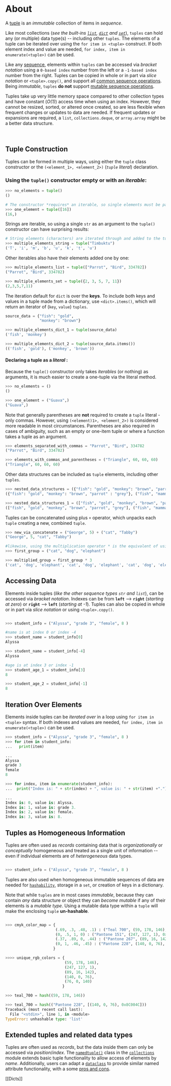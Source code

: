 # About

A [tuple][tuple] is an _immutable_ collection of items in _sequence_.


Like most collections (_see the built-ins [`list`][list], [`dict`][dict] and [`set`][set]_), `tuples` can hold any (or multiple) data type(s) -- including other `tuples`.
The elements of a tuple can be iterated over using the `for item in <tuple>` construct.
If both element index and value are needed, `for index, item in enumerate(<tuple>)` can be used.


Like any [sequence][sequence], elements within `tuples` can be accessed via _bracket notation_ using a `0-based index` number from the left or a `-1-based index` number from the right.
Tuples can be copied in whole or in part via _slice notation_ or `<tuple>.copy()`, and support all [common sequence operations][common sequence operations].
Being _immutable_, `tuples` **do not** support [mutable sequence operations][mutable sequence operations].


Tuples take up very little memory space compared to other collection types and have constant (_O(1)_) access time when using an index.
However, they cannot be resized, sorted, or altered once created, so are less flexible when frequent changes or updates to data are needed.
If frequent updates or expansions are required, a `list`, `collections.deque`, or `array.array` might be a better data structure.

<br>

## Tuple Construction

Tuples can be formed in multiple ways, using either the `tuple` class constructor or the `(<element_1>, <element_2>)` (_`tuple` literal_) declaration.

### Using the `tuple()` constructor empty or with an _iterable_:

```python
>>> no_elements = tuple()
()

# The constructor *requires* an iterable, so single elements must be passed in a list or another tuple.
>>> one_element = tuple([16])
(16,)
```

Strings are iterable, so using a single `str` as an argument to the `tuple()` constructor can have surprising results:

```python
# String elements (characters) are iterated through and added to the tuple
>>> multiple_elements_string = tuple("Timbuktu")
('T', 'i', 'm', 'b', 'u', 'k', 't', 'u')
```

Other iterables also have their elements added one by one:

```python
>>> multiple_elements_list = tuple(["Parrot", "Bird", 334782])
("Parrot", "Bird", 334782)

>>> multiple_elements_set = tuple({2, 3, 5, 7, 11})
(2,3,5,7,11)
```

The iteration default for `dict` is over the **keys**.
To include both keys and values in a tuple made from a dictionary, use `<dict>.items()`,
which will return an iterator of (`key`, `value`) `tuples`.

```python
source_data = {"fish": "gold", 
               "monkey": "brown"}

>>> multiple_elements_dict_1 = tuple(source_data)
('fish', 'monkey')

>>> multiple_elements_dict_2 = tuple(source_data.items())
(('fish', 'gold'), ('monkey', 'brown'))
```

#### Declaring a tuple as a _literal_ :

Because the `tuple()` constructor only takes _iterables_ (or nothing) as arguments, it is much easier to create
 a one-tuple via the literal method.

```python
>>> no_elements = ()
()

>>> one_element = ("Guava",)
("Guava",)
```

Note that generally parentheses are **not** required to create a `tuple` literal - only commas.
However, using `(<element)1>, <element_2>)` is considered more readable in most circumstances.
Parentheses are also required in cases of ambiguity, such as an empty or one-item tuple or where a function takes a tuple as an argument.

```python
>>> elements_separated_with_commas = "Parrot", "Bird", 334782
("Parrot", "Bird", 334782)

>>> elements_with_commas_and_parentheses = ("Triangle", 60, 60, 60)
("Triangle", 60, 60, 60)
```

Other data structures can be included as `tuple` elements, including other `tuples`.

```python
>>> nested_data_structures = ({"fish": "gold", "monkey": "brown", "parrot" : "grey"}, ("fish", "mammal", "bird"))
({"fish": "gold", "monkey": "brown", "parrot" : "grey"}, ("fish", "mammal", "bird"))

>>> nested_data_structures_1 = (["fish", "gold", "monkey", "brown", "parrot", "grey"], ("fish", "mammal", "bird"))
(["fish", "gold", "monkey", "brown", "parrot", "grey"], ("fish", "mammal", "bird"))
```

Tuples can be concatenated using plus `+` operator, which unpacks each `tuple` creating a new, combined `tuple`.

```python
>>> new_via_concatenate = ("George", 5) + ("cat", "Tabby")
("George", 5, "cat", "Tabby")

#likewise, using the multiplication operator * is the equivalent of using + n times
>>> first_group = ("cat", "dog", "elephant")

>>> multiplied_group = first_group * 3
('cat', 'dog', 'elephant', 'cat', 'dog', 'elephant', 'cat', 'dog', 'elephant')
```

## Accessing Data

Elements inside tuples (_like the other sequence types `str` and `list`_), can be accessed via _bracket notation_.
Indexes can be from **`left`** --> **`right`** (_starting at zero_) or **`right`** --> **`left`** (_starting at -1_).
Tuples can also be copied in whole or in part via _slice notation_ or using `<tuple>.copy()`.

```python

>>> student_info = ("Alyssa", "grade 3", "female", 8 )

#name is at index 0 or index -4
>>> student_name = student_info[0]
Alyssa

>>> student_name = student_info[-4]
Alyssa

#age is at index 3 or index -1
>>> student_age_1 = student_info[3]
8

>>> student_age_2 = student_info[-1]
8
```

## Iteration Over Elements

Elements inside tuples can be _iterated over_ in a loop using `for item in <tuple>` syntax.
If both indexes and values are needed, `for index, item in enumerate(<tuple>)` can be used.

```python
>>> student_info = ("Alyssa", "grade 3", "female", 8 )
>>> for item in student_info:
...   print(item)

...
Alyssa
grade 3
female
8

>>> for index, item in enumerate(student_info):
...  print("Index is: " + str(index) + ", value is: " + str(item) +".")

...
Index is: 0, value is: Alyssa.
Index is: 1, value is: grade 3.
Index is: 2, value is: female.
Index is: 3, value is: 8.
```


## Tuples as Homogeneous Information

Tuples are often used as _records_ containing data that is _organizationally_ or _conceptually_ homogeneous and treated as a single unit of information -- even if individual elements are of  _heterogeneous_ data types.

```python

>>> student_info = ("Alyssa", "grade 3", "female", 8 )

```

Tuples are also used when homogeneous immutable sequences of data are needed for [`hashability`][hashability], storage in a `set`, or creation of keys in a dictionary.

Note that while `tuples` are in most cases _immutable_, because they can contain _any_ data structure or object they can _become mutable_ if any of their elements is a _mutable type_.
Using a mutable data type within a `tuple` will make the enclosing `tuple` **un-hashable**.

```python

>>> cmyk_color_map = {
                      (.69, .3, .48, .1) : ("Teal 700", (59, 178, 146), 0x3BB292),
                      (0, .5, 1, 0) : ("Pantone 151", (247, 127, 1), 0xF77F01),
                      (.37, .89, 0, .44) : ("Pantone 267", (89, 16, 142), 0x59108E),
                      (0, 1, .46, .45) : ("Pantone 228", (140, 0, 76), 0x8C004C)
                     }

>>>> unique_rgb_colors = {
                          (59, 178, 146),
                          (247, 127, 1),
                          (89, 16, 142),
                          (140, 0, 76),
                          (76, 0, 140)
                         }

>>> teal_700 = hash((59, 178, 146))

>>> teal_700 = hash(("Pantone 228", [(140, 0, 76), 0x8C004C]))
Traceback (most recent call last):
  File "<stdin>", line 1, in <module>
TypeError: unhashable type: 'list'

```

## Extended tuples and related data types

Tuples are often used as _records_, but the data inside them can only be accessed via _position_/_index_.
The [`namedtuple()`][namedtuple] class in the [`collections`][collections] module extends basic tuple functionality to allow access of elements by _name_.
Additionally, users can adapt a [`dataclass`][dataclass] to provide similar named attribute functionality, with a some [pros and cons][dataclass pros and cons].


[collections]: https://docs.python.org/3/library/collections.html#module-collections
[common sequence operations]: https://docs.python.org/3/library/stdtypes.html#common-sequence-operations
[dataclass pros and cons]: https://stackoverflow.com/questions/51671699/data-classes-vs-typing-namedtuple-primary-use-cases
[dataclass]: https://docs.python.org/3/library/dataclasses.html
[dict]: https://docs.python.org/3/library/stdtypes.html#mapping-types-dict
[hashability]: https://docs.python.org/3/glossary.html#hashable
[list]: https://docs.python.org/3/library/stdtypes.html#list
[mutable sequence operations]: https://docs.python.org/3/library/stdtypes.html#mutable-sequence-types
[namedtuple]: https://docs.python.org/3/library/collections.html#collections.namedtuple
[sequence]: https://docs.python.org/3/library/stdtypes.html#sequence-types-list-tuple-range
[set]: https://docs.python.org/3/library/stdtypes.html#set
[tuple]: https://docs.python.org/3/library/stdtypes.html#tuple

[[Dicts]]
